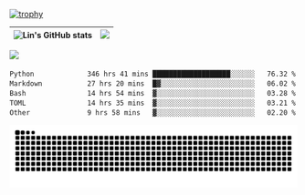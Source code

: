 [![trophy](https://github-profile-trophy.vercel.app/?username=ocss884&column=7)](https://github.com/ocss884)

| ![Lin's GitHub stats](https://github-readme-stats.vercel.app/api?username=ocss884&show_icons=true&hide_border=True&count_private=true) | ![](https://github-readme-streak-stats.herokuapp.com?user=ocss884&hide_border=true&date_format=M%20j%5B%2C%20Y%5D&ring=7EDDCF&fire=7EDDCF") |
| ------------------------------------------------------------ | ------------------------------------------------------------ |

![](https://komarev.com/ghpvc/?username=ocss884&color=brightgreen)

<!--START_SECTION:waka-->

```txt
Python             346 hrs 41 mins ███████████████████░░░░░░   76.32 %
Markdown           27 hrs 20 mins  █▓░░░░░░░░░░░░░░░░░░░░░░░   06.02 %
Bash               14 hrs 54 mins  ▓░░░░░░░░░░░░░░░░░░░░░░░░   03.28 %
TOML               14 hrs 35 mins  ▓░░░░░░░░░░░░░░░░░░░░░░░░   03.21 %
Other              9 hrs 58 mins   ▓░░░░░░░░░░░░░░░░░░░░░░░░   02.20 %
```

<!--END_SECTION:waka-->

<p align="center">
   <img src="https://github.com/ocss884/ocss884/blob/output/github-snake.svg" alt="snake">
</p>

